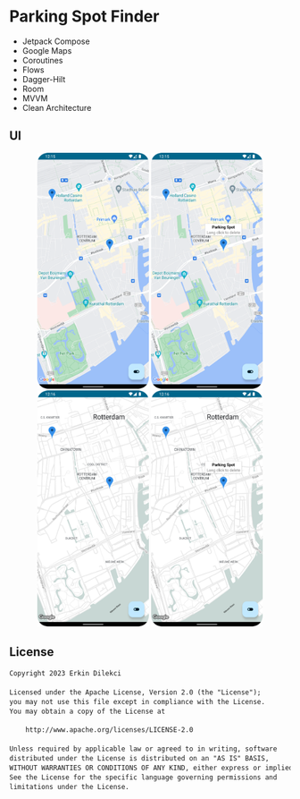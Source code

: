 # Parking Spot Finder

- Jetpack Compose
- Google Maps
- Coroutines
- Flows
- Dagger-Hilt
- Room
- MVVM
- Clean Architecture


## UI
<div align="center">
  <img src="https://raw.githubusercontent.com/erkindil/GithubRepositoryEdit/main/psb1.png" width="200">
  <img src="https://raw.githubusercontent.com/erkindil/GithubRepositoryEdit/main/psb2.png" width="200">
  <img src="https://raw.githubusercontent.com/erkindil/GithubRepositoryEdit/main/psb3.png" width="200">
  <img src="https://raw.githubusercontent.com/erkindil/GithubRepositoryEdit/main/psb4.png" width="200">
</div>


## License
```xml
Copyright 2023 Erkin Dilekci

Licensed under the Apache License, Version 2.0 (the "License");
you may not use this file except in compliance with the License.
You may obtain a copy of the License at

    http://www.apache.org/licenses/LICENSE-2.0

Unless required by applicable law or agreed to in writing, software
distributed under the License is distributed on an "AS IS" BASIS,
WITHOUT WARRANTIES OR CONDITIONS OF ANY KIND, either express or implied.
See the License for the specific language governing permissions and
limitations under the License.
```
